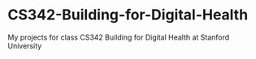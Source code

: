 # CS342-Building-for-Digital-Health
My projects for class CS342 Building for Digital Health at Stanford University
